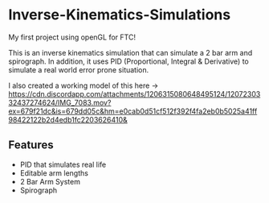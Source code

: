 # Inverse-Kinematics-Simulations

My first project using openGL for FTC!

This is an inverse kinematics simulation that can simulate a 2 bar arm and spirograph. 
In addition, it uses PID (Proportional, Integral & Derivative) to simulate a real world error prone situation. 

I also created a working model of this here -> https://cdn.discordapp.com/attachments/1206315080648495124/1207230332437274624/IMG_7083.mov?ex=679f21dc&is=679dd05c&hm=e0cab0d51cf512f392f4fa2eb0b5025a41ff98422122b2d4edb1fc2203626410&

## Features
* PID that simulates real life
* Editable arm lengths
* 2 Bar Arm System
* Spirograph
